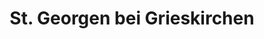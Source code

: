 ---
title: St. Georgen bei Grieskirchen
url: /st-georgen-bei-grieskirchen/
latitude: 48.234
longitude: 13.777
---